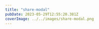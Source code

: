 ```yaml
---
title: "share-modal"
pubDate: 2023-05-29T12:55:20.381Z
coverImage: ../../images/share-modal.png
---
```

